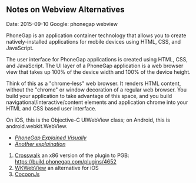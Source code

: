## Notes on Webview Alternatives ##
Date: 2015-09-10
Google: phonegap webview

PhoneGap is an application container technology that allows you to create natively-installed applications for mobile devices using HTML, CSS, and JavaScript.

The user interface for PhoneGap applications is created using HTML, CSS, and JavaScript. The UI layer of a PhoneGap application is a web browser view that takes up 100% of the device width and 100% of  the device height.

Think of this as a "chrome-less" web browser.  It renders HTML content, without the "chrome" or window decoration of a regular web browser.  You build your application to take advantage of this space,  and you build navigational/interactive/content elements and application chrome into your HTML and CSS based user interface.

On iOS, this is the Objective-C UIWebView class; on Android, this is android.webkit.WebView.

* *[PhoneGap Explained Visually](http://phonegap.com/2012/05/02/phonegap-explained-visually/)*
* *[Another explaination](http://www.asyncdev.net/2012/10/phonegap-a-misunderstood-hybrid-framework/)*


1. [Crosswalk](https://crosswalk-project.org/) an x86 version of the plugin to PGB: https://build.phonegap.com/plugins/4652
2. [WKWebView](https://github.com/Telerik-Verified-Plugins/WKWebView) an alternative for iOS
3. [CocoonJs](https://www.ludei.com/landing/cocoonjs-phonegap/)
